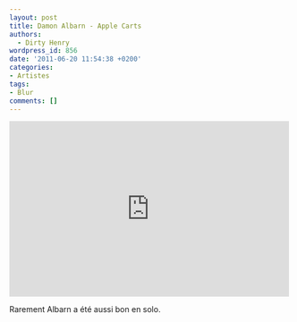 ```yaml
---
layout: post
title: Damon Albarn - Apple Carts
authors:
  - Dirty Henry
wordpress_id: 856
date: '2011-06-20 11:54:38 +0200'
categories:
- Artistes
tags:
- Blur
comments: []
---
```

<iframe width="500" height="314" src="http://www.youtube.com/embed/2v8oWbOfmiE" frameborder="0" allowfullscreen></iframe>

Rarement Albarn a été aussi bon en solo.
